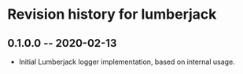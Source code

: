 # Revision history for lumberjack

## 0.1.0.0 -- 2020-02-13

* Initial Lumberjack logger implementation, based on internal usage.
